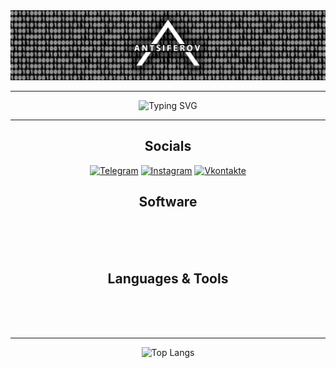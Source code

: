 <div id="header">
    <img src="https://github.com/AntsiferovPeter/AntsiferovPeter/blob/main/Images/Header.png" alt=""/>
</div>

___
<div id="greetings" align="center">
    <img src="https://readme-typing-svg.herokuapp.com?font=Fira+Code&weight=600&duration=3000&pause=1000&color=E6EDE7&center=true&vCenter=true&width=435&lines=Hello+my+name+is+Peter!;Glad+to+see+You+on+my+page!" alt="Typing SVG" />
</div>

___
<div id="socials" align="center">
    <h2>Socials</h2>
    <a href="https://t.me/melbourne339"><img src="https://img.shields.io/badge/-Telegram-090909?style=for-the-badge&logo=telegram&logoColor=27A0D9" alt="Telegram"/></a>
    <a href="https://www.instagram.com/melbourne339"><img src="https://img.shields.io/badge/-Instagram-090909?style=for-the-badge&logo=instagram&logoColor=B4068E" alt="Instagram"/></a>
    <a href="https://vk.com/melbourne339"><img src="https://img.shields.io/badge/-Vkontakte-090909?style=for-the-badge&logo=Vk&logoColor=4F7DB3" alt="Vkontakte"/></a>
</div>
<div id="software" align="center">
    <h2>Software</h2>
    <img src="https://img.shields.io/badge/Adobe%20Acrobat%20-090909.svg?style=for-the-badge&logo=Adobe%20Acrobat%20Reader&logoColor=D0170C" alt=""/>
    <img src="https://img.shields.io/badge/adobe%20illustrator-090909.svg?style=for-the-badge&logo=adobe%20illustrator&logoColor=F26F30" alt=""/>
    <img src="https://img.shields.io/badge/adobe%20photoshop-090909.svg?style=for-the-badge&logo=adobe%20photoshop&logoColor=1FB5DE" alt=""/>
    <img src="https://img.shields.io/badge/Adobe%20Premiere%20Pro-090909.svg?style=for-the-badge&logo=Adobe%20Premiere%20Pro&logoColor=AB7BB5" alt=""/>
    <br>
    <img src="https://img.shields.io/badge/Microsoft_Office-090909?style=for-the-badge&logo=microsoft-office&logoColor=F30300" alt=""/>
    <img src="https://img.shields.io/badge/Microsoft_Excel-090909?style=for-the-badge&logo=microsoft-excel&logoColor=008B32" alt=""/>
    <img src="https://img.shields.io/badge/Microsoft_PowerPoint-090909?style=for-the-badge&logo=microsoft-powerpoint&logoColor=F74F00" alt=""/>
    <img src="https://img.shields.io/badge/Microsoft_Word-090909?style=for-the-badge&logo=microsoft-word&logoColor=103F91" alt=""/>
    <img src="https://img.shields.io/badge/Microsoft_Visio-090909?style=for-the-badge&logo=microsoft-visio&logoColor=4756B3" alt=""/>
    <br>
    <img src="https://img.shields.io/badge/LibreOffice-090909?style=for-the-badge&logo=LibreOffice&logoColor=26A514" alt=""/>
    <img src="https://img.shields.io/badge/blender-090909.svg?style=for-the-badge&logo=blender&logoColor=F19347" alt=""/>
    <img src="https://img.shields.io/badge/pycharm-090909?style=for-the-badge&logo=pycharm&logoColor=green&color=090909&labelColor=090909" alt=""/>
</div>
<div id="software" align="center">
    <h2>Languages & Tools</h2>
    <img src="https://img.shields.io/badge/python-090909?style=for-the-badge&logo=python&logoColor=ffdd54" alt=""/>
    <img src="https://img.shields.io/badge/django-090909.svg?style=for-the-badge&logo=django&logoColor=%23092E20" alt=""/>
    <img src="https://img.shields.io/badge/jinja-090909.svg?style=for-the-badge&logo=jinja&logoColor=white" alt=""/>
    <img src="https://img.shields.io/badge/css3-090909.svg?style=for-the-badge&logo=css3&logoColor=%231572B6" alt=""/>
    <img src="https://img.shields.io/badge/html5-090909.svg?style=for-the-badge&logo=html5&logoColor=%23E34F26" alt=""/>
    <img src="https://img.shields.io/badge/javascript-090909.svg?style=for-the-badge&logo=javascript&logoColor=%23F7DF1E" alt=""/>
    <img src="https://img.shields.io/badge/jquery-090909.svg?style=for-the-badge&logo=jquery&logoColor=%230769AD" alt=""/>
    <br>
    <img src="https://img.shields.io/badge/github-090909.svg?style=for-the-badge&logo=github&logoColor=white" alt=""/>
    <img src="https://img.shields.io/badge/git-090909.svg?style=for-the-badge&logo=git&logoColor=%23F05033" alt=""/>
    <img src="https://img.shields.io/badge/postgres-090909.svg?style=for-the-badge&logo=postgresql&logoColor=%23316192" alt=""/>
    <img src="https://img.shields.io/badge/sqlite-090909.svg?style=for-the-badge&logo=sqlite&logoColor=%2307405e" alt=""/>
    <br>
    <img src="https://img.shields.io/badge/Plotly-090909.svg?style=for-the-badge&logo=plotly&logoColor=%233F4F75" alt=""/>
    <img src="https://img.shields.io/badge/Matplotlib-090909.svg?style=for-the-badge&logo=Matplotlib&logoColor=white" alt=""/>
    <img src="https://img.shields.io/badge/numpy-090909.svg?style=for-the-badge&logo=numpy&logoColor=%23013243" alt=""/>
    <img src="https://img.shields.io/badge/Qt-090909.svg?style=for-the-badge&logo=Qt&logoColor=%23217346" alt=""/>
    <img src="" alt=""/>
</div>

___
<div id="top_langs" align="center">
    <img src="https://github-readme-stats.vercel.app/api/top-langs/?username=AntsiferovPeter&layout=compact&theme=vision-friendly-dark" alt="Top Langs"/>
</div>
<br>
<div id="profile_views" align="center">
    <img src="https://komarev.com/ghpvc/?username=AntsiferoPeter&label=PROFILE+VIEWS&style=for-the-badge&color=090909" alt=""/>
</div>

